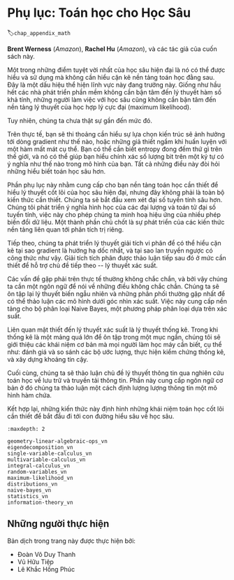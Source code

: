 <!--
# Appendix: Mathematics for Deep Learning
-->

# Phụ lục: Toán học cho Học Sâu
:label:`chap_appendix_math`

<!--
**Brent Werness** (*Amazon*), **Rachel Hu** (*Amazon*), and authors of this book
-->

**Brent Werness** (*Amazon*), **Rachel Hu** (*Amazon*), và các tác giả của cuốn sách này.


<!--
One of the wonderful parts of modern deep learning is the fact that much of 
it can be understood and used without a full understanding of the mathematics below it.
This is a sign that the field is maturing.
Just as most software developers no longer need to worry about the theory of computable functions, 
neither should deep learning practitioners need to worry about the theoretical foundations of maximum likelihood learning.

-->

Một trong những điểm tuyệt vời nhất của học sâu hiện đại là nó có thể được hiểu và sử dụng mà không cần hiểu cặn kẽ nền tảng toán học đằng sau.
Đây là một dấu hiệu thể hiện lĩnh vực này đang trưởng này.
Giống như hầu hết các nhà phát triển phần mềm không cần bận tâm đến lý thuyết hàm số khả tính,
những người làm việc với học sâu cũng không cần bận tâm đến nền tảng lý thuyết của học hợp lý cực đại (maximum likelihood).

<!--
But, we are not quite there yet.
-->

Tuy nhiên, chúng ta chưa thật sự gần đến mức đó.

<!--
In practice, you will sometimes need to understand how architectural choices influence gradient flow, 
or the implicit assumptions you make by training with a certain loss function.
You might need to know what in the world entropy measures, 
and how it can help you understand exactly what bits-per-character means in your model.
These all require deeper mathematical understanding.
-->

Trên thực tế, bạn sẽ thi thoảng cần hiểu sự lựa chọn kiến trúc sẽ ảnh hưởng tới dòng gradient như thế nào, 
hoặc những giả thiết ngầm khi huấn luyện với một hàm mất mát cụ thể.
Bạn có thể cần biết entropy đong đếm thứ gì trên thế giới, 
và nó có thể giúp bạn hiểu chính xác số lượng bit trên một ký tự có ý nghĩa như thế nào trong mô hình của bạn.
Tất cả những điều này đòi hỏi những hiểu biết toán học sâu hơn.

<!--
This appendix aims to provide you the mathematical background 
you need to understand the core theory of modern deep learning, but it is not exhaustive.
We will begin with examining linear algebra in greater depth.
We develop a geometric understanding of all the common linear algebraic objects and operations 
that will enable us to visualize the effects of various transformations on our data.
A key element is the development of the basics of eigen-decompositions.
-->

Phần phụ lục này nhằm cung cấp cho bạn nền tảng toán học cần thiết để hiểu
lý thuyết cốt lõi của học sâu hiện đại, nhưng đây không phải là toàn bộ kiến
thức cần thiết. Chúng ta sẽ bắt đầu xem xét đại số tuyến tính sâu hơn. Chúng tôi
phát triển ý nghĩa hình học của các đại lượng và toán tử đại số tuyến tính,
việc này cho phép chúng ta minh hoạ hiệu ứng của nhiều phép biến đổi dữ liệu.
Một thành phần chủ chốt là sự phát triển của các kiến thức nền tảng liên quan tới phân tích trị riêng.

<!--
We next develop the theory of differential calculus to the point that 
we can fully understand why the gradient is the direction of steepest descent, and why back-propagation takes the form it does.
Integral calculus is then discussed to the degree needed to support our next topic, probability theory.
-->

Tiếp theo, chúng ta phát triển lý thuyết giải tích vi phân để có thể hiểu cặn kẽ tại sao gradient là hướng hạ dốc nhất,
và tại sao lan truyền ngược có công thức như vậy.
Giải tích tích phân được thảo luận tiếp sau đó ở mức cần thiết để hỗ trợ chủ đề tiếp theo -- lý thuyết xác suất.

<!--
Problems encountered in practice frequently are not certain, and thus we need a language to speak about uncertain things.
We review the theory of random variables and the most commonly encountered distributions so we may discuss models probabilistically.
This provides the foundation for the naive Bayes classifier, a probabilistic classification technique.
-->

Các vấn đề gặp phải trên thực tế thường không chắc chắn, và bởi vậy chúng ta cần một ngôn ngữ để nói về những điều không chắc chắn.
Chúng ta sẽ ôn tập lại lý thuyết biến ngẫu nhiên và những phân phối thường gặp nhất để có thể thảo luận các mô hình dưới góc nhìn xác suất.
Việc này cung cấp nền tảng cho bộ phân loại Naive Bayes, một phương pháp phân loại dựa trên xác suất.

<!--
Closely related to probability theory is the study of statistics.
While statistics is far too large a field to do justice in a short section, 
we will introduce fundamental concepts that all machine learning practitioners should be aware of, in particular: 
evaluating and comparing estimators, conducting hypothesis tests, and constructing confidence intervals.
-->

Liên quan mật thiết đến lý thuyết xác suất là lý thuyết thống kê.
Trong khi thống kê là một mảng quá lớn để ôn tập trong một mục ngắn, chúng tôi sẽ giới thiệu các khái niệm cơ bản mà mọi người làm học máy cần biết, cụ thể như: 
đánh giá và so sánh các bộ ước lượng, thực hiện kiểm chứng thống kê, và xây dựng khoảng tin cậy.

<!--
Last, we turn to the topic of information theory, which is the mathematical study of information storage and transmission.
This provides the core language by which we may discuss quantitatively how much information a model holds on a domain of discourse.
-->

Cuối cùng, chúng ta sẽ thảo luận chủ đề lý thuyết thông tin qua nghiên cứu toán học về lưu trữ và truyền tải thông tin.
Phần này cung cấp ngôn ngữ cơ bản ở đó chúng ta thảo luận một cách định lượng lượng thông tin một mô hình hàm chứa.

<!--
Taken together, these form the core of the mathematical concepts needed to begin down the path towards a deep understanding of deep learning.
-->

Kết hợp lại, những kiến thức này định hình những khái niệm toán học cốt lõi cần thiết để bắt đầu đi tới con đường hiểu sâu về học sâu.


```toc
:maxdepth: 2

geometry-linear-algebraic-ops_vn
eigendecomposition_vn
single-variable-calculus_vn
multivariable-calculus_vn
integral-calculus_vn
random-variables_vn
maximum-likelihood_vn
distributions_vn
naive-bayes_vn
statistics_vn
information-theory_vn
```

## Những người thực hiện
Bản dịch trong trang này được thực hiện bởi:

* Đoàn Võ Duy Thanh
* Vũ Hữu Tiệp
* Lê Khắc Hồng Phúc
